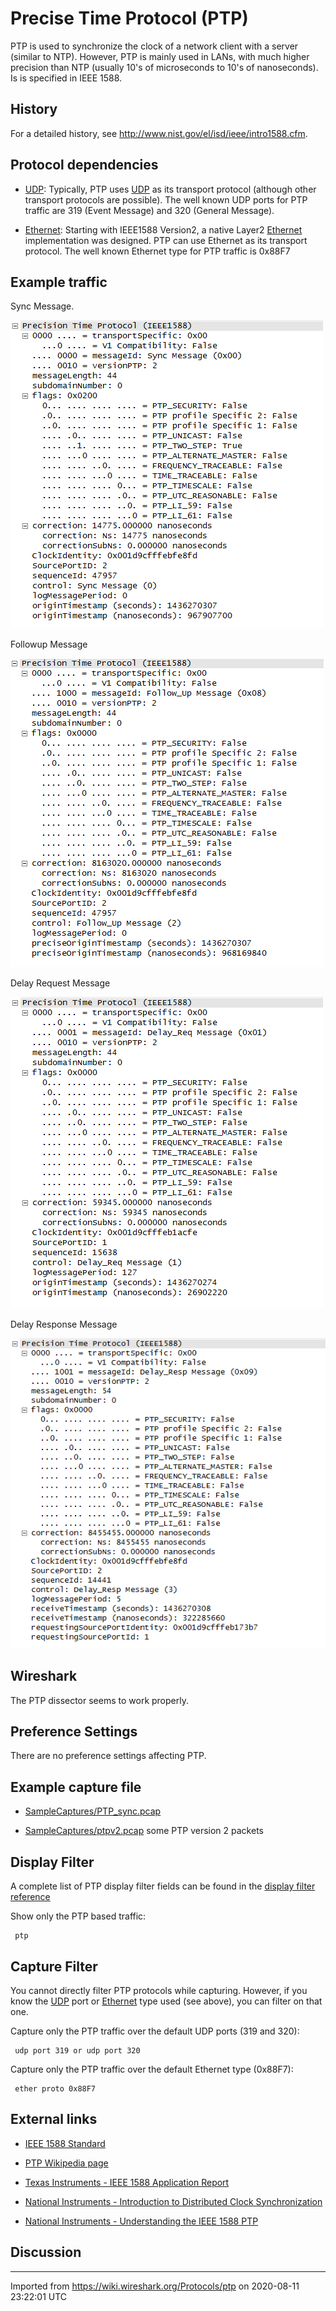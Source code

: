# Precise Time Protocol (PTP)

PTP is used to synchronize the clock of a network client with a server (similar to NTP). However, PTP is mainly used in LANs, with much higher precision than NTP (usually 10's of microseconds to 10's of nanoseconds). Is is specified in IEEE 1588.

## History

For a detailed history, see <http://www.nist.gov/el/isd/ieee/intro1588.cfm>.

## Protocol dependencies

  - [UDP](/UDP): Typically, PTP uses [UDP](/UDP) as its transport protocol (although other transport protocols are possible). The well known UDP ports for PTP traffic are 319 (Event Message) and 320 (General Message).

  - [Ethernet](/Ethernet): Starting with IEEE1588 Version2, a native Layer2 [Ethernet](/Ethernet) implementation was designed. PTP can use Ethernet as its transport protocol. The well known Ethernet type for PTP traffic is 0x88F7

## Example traffic

Sync Message.

![sync message.PNG](uploads/__moin_import__/attachments/Protocols/ptp/sync-message.PNG "sync message.PNG")

Followup Message

![followup message.PNG](uploads/__moin_import__/attachments/Protocols/ptp/followup-message.PNG "followup message.PNG")

Delay Request Message

![delay req.PNG](uploads/__moin_import__/attachments/Protocols/ptp/delay-req.PNG "delay req.PNG")

Delay Response Message

![delay resp.PNG](uploads/__moin_import__/attachments/Protocols/ptp/delay-resp.PNG "delay resp.PNG")

## Wireshark

The PTP dissector seems to work properly.

## Preference Settings

There are no preference settings affecting PTP.

## Example capture file

  - [SampleCaptures/PTP\_sync.pcap](uploads/__moin_import__/attachments/SampleCaptures/PTP_sync.pcap)

  - [SampleCaptures/ptpv2.pcap](uploads/__moin_import__/attachments/SampleCaptures/ptpv2.pcap) some PTP version 2 packets

## Display Filter

A complete list of PTP display filter fields can be found in the [display filter reference](http://www.wireshark.org/docs/dfref/p/ptp.html)

Show only the PTP based traffic:

``` 
 ptp
```

## Capture Filter

You cannot directly filter PTP protocols while capturing. However, if you know the [UDP](/UDP) port or [Ethernet](/Ethernet) type used (see above), you can filter on that one.

Capture only the PTP traffic over the default UDP ports (319 and 320):

``` 
 udp port 319 or udp port 320
```

Capture only the PTP traffic over the default Ethernet type (0x88F7):

``` 
 ether proto 0x88F7
```

## External links

  - [IEEE 1588 Standard](http://www.nist.gov/el/isd/ieee/ieee1588.cfm)

  - [PTP Wikipedia page](http://en.wikipedia.org/wiki/Precision_Time_Protocol)

  - [Texas Instruments - IEEE 1588 Application Report](http://www.ti.com/lit/an/snla098a/snla098a.pdf)

  - [National Instruments - Introduction to Distributed Clock Synchronization](http://www.ni.com/tutorial/2822/en/)

  - [National Instruments - Understanding the IEEE 1588 PTP](http://www.ni.com/newsletter/50130/en/)

## Discussion

---

Imported from https://wiki.wireshark.org/Protocols/ptp on 2020-08-11 23:22:01 UTC
